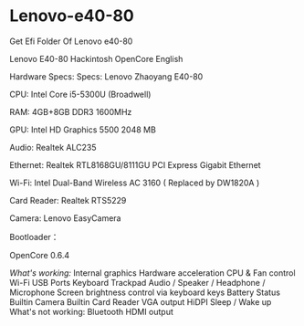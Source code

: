 # Lenovo-e40-80
Get Efi Folder Of Lenovo e40-80

Lenovo E40-80 Hackintosh OpenCore
English 

Hardware Specs:
Specs:	Lenovo Zhaoyang E40-80

CPU:	Intel Core i5-5300U (Broadwell)

RAM:	4GB+8GB DDR3 1600MHz

GPU:	Intel HD Graphics 5500 2048 MB

Audio:	Realtek ALC235

Ethernet:	Realtek RTL8168GU/8111GU PCI Express Gigabit Ethernet

Wi-Fi:	Intel Dual-Band Wireless AC 3160 ( Replaced by DW1820A )

Card Reader:	Realtek RTS5229

Camera:	Lenovo EasyCamera

Bootloader：

OpenCore 0.6.4

*What's working:*
Internal graphics Hardware acceleration
CPU & Fan control
Wi-Fi
USB Ports
Keyboard
Trackpad
Audio / Speaker / Headphone / Microphone
Screen brightness control via keyboard keys
Battery Status
Builtin Camera
Builtin Card Reader
VGA output
HiDPI
Sleep / Wake up
What's not working:
Bluetooth
HDMI output
